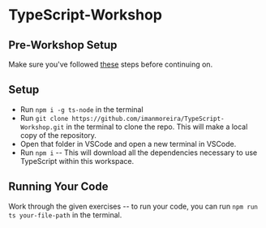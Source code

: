 # TypeScript-Workshop

## Pre-Workshop Setup

Make sure you've followed [these](https://www.notion.so/sandboxnu/Pre-Workshop-Downloads-522ba93aa6d849d79aceddc931372065) steps before continuing on.

## Setup

- Run `npm i -g ts-node` in the terminal
- Run `git clone https://github.com/imanmoreira/TypeScript-Workshop.git` in the terminal to clone the repo. This will make a local copy of the repository.
- Open that folder in VSCode and open a new terminal in VSCode.
- Run `npm i` -- This will download all the dependencies necessary to use TypeScript within this workspace.

## Running Your Code

Work through the given exercises -- to run your code, you can run `npm run ts your-file-path` in the terminal.
